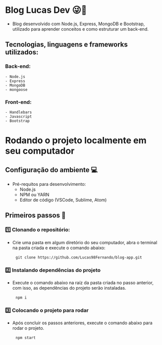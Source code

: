 # **Blog Lucas Dev** 😜📣 

- Blog desenvolvido com Node.js, Express, MongoDB e Bootstrap, utilizado para aprender conceitos e como estruturar um back-end.

## **Tecnologias, linguagens e frameworks utilizados:**

### **Back-end:**
    - Node.js
    - Express
    - MongoDB
    - mongoose

### **Front-end:**
    - Handlebars
    - Javascript
    - Bootstrap

# Rodando o projeto localmente em seu computador

## **Configuração do ambiente** 💻

- Pré-requitos para desenvolvimento:
    - Node.js
    - NPM ou YARN
    - Editor de código (VSCode, Sublime, Atom)

## **Primeiros passos** 🚀

### 1️⃣ Clonando o repositório:

- Crie uma pasta em algum diretório do seu computador, abra o terminal na pasta criada e execute o comando abaixo:

<pre>
    <code>git clone https://github.com/Lucas98Fernando/blog-app.git</code>
</pre>

### 2️⃣ Instalando dependências do projeto
- Execute o comando abaixo na raíz da pasta criada no passo anterior, com isso, as dependências do projeto serão instaladas.

<pre>
    <code>npm i</code>
</pre>

### 3️⃣ Colocando o projeto para rodar

- Após concluir os passos anteriores, execute o comando abaixo para rodar o projeto.

<pre>
    <code>npm start</code>
</pre>
